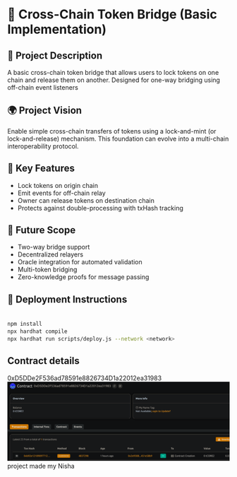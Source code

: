 # 🌉 Cross-Chain Token Bridge (Basic Implementation)


## 🧠 Project Description


A basic cross-chain token bridge that allows users to lock tokens on one chain and release them on another. Designed for one-way bridging using off-chain event listeners


## 🌍 Project Vision


Enable simple cross-chain transfers of tokens using a lock-and-mint (or lock-and-release) mechanism. This foundation can evolve into a multi-chain interoperability protocol.


## 🔑 Key Features


- Lock tokens on origin chain
- Emit events for off-chain relay
- Owner can release tokens on destination chain
- Protects against double-processing with txHash tracking


## 🚀 Future Scope


- Two-way bridge support
- Decentralized relayers
- Oracle integration for automated validation
- Multi-token bridging
- Zero-knowledge proofs for message passing

## 📜 Deployment Instructions

```bash

npm install
npx hardhat compile
npx hardhat run scripts/deploy.js --network <network>
```

## Contract details
0xD5DDe2F536ad78591e8826734D1a22012ea31983![alt text](image.png)
project made my Nisha 
